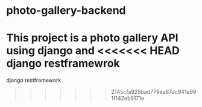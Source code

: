 # photo-gallery-backend
This project is a photo gallery API using django and 
<<<<<<< HEAD
django restframewrok
=======
django restframework
>>>>>>> 2145cfa925bad779ea67dc941e991f142eb9171e
